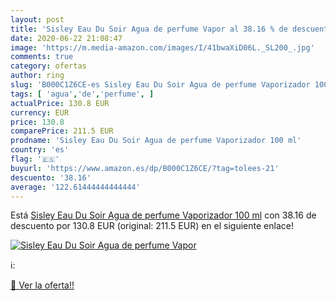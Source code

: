 ```yaml
---
layout: post
title: 'Sisley Eau Du Soir Agua de perfume Vapor al 38.16 % de descuento'
date: 2020-06-22 21:08:47
image: 'https://m.media-amazon.com/images/I/41bwaXiD06L._SL200_.jpg'
comments: true
category: ofertas
author: ring
slug: 'B000C1Z6CE-es Sisley Eau Du Soir Agua de perfume Vaporizador 100 ml'
tags: [ 'agua','de','perfume', ]
actualPrice: 130.8 EUR
currency: EUR
price: 130.8
comparePrice: 211.5 EUR
prodname: 'Sisley Eau Du Soir Agua de perfume Vaporizador 100 ml'
country: 'es'
flag: '🇪🇸'
buyurl: 'https://www.amazon.es/dp/B000C1Z6CE/?tag=tolees-21'
descuento: '38.16'
average: '122.61444444444444'
---
```


Está [Sisley Eau Du Soir Agua de perfume Vaporizador 100 ml](https://www.amazon.es/dp/B000C1Z6CE/?tag=tolees-21) con 38.16 de descuento por 130.8 EUR (original: 211.5 EUR) en el siguiente enlace!

[![Sisley Eau Du Soir Agua de perfume Vapor](https://m.media-amazon.com/images/I/41bwaXiD06L._SL200_.jpg)](https://www.amazon.es/dp/B000C1Z6CE/?tag=tolees-21)

ℹ️:


[🛒 Ver la oferta!!](https://www.amazon.es/dp/B000C1Z6CE/?tag=tolees-21)
